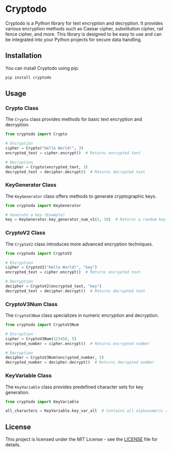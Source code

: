 # Cryptodo

Cryptodo is a Python library for text encryption and decryption. It provides various encryption methods such as Caesar cipher, substitution cipher, rail fence cipher, and more. This library is designed to be easy to use and can be integrated into your Python projects for secure data handling.

## Installation

You can install Cryptodo using pip:

```bash
pip install cryptodo
```

## Usage

### Crypto Class

The `Crypto` class provides methods for basic text encryption and decryption.

```python
from cryptodo import Crypto

# Encryption
cipher = Crypto("Hello World!", 3)
encrypted_text = cipher.encrypt()  # Returns encrypted text

# Decryption
decipher = Crypto(encrypted_text, 3)
decrypted_text = decipher.decrypt()  # Returns decrypted text
```

### KeyGenerator Class

The `KeyGenerator` class offers methods to generate cryptographic keys.

```python
from cryptodo import KeyGenerator

# Generate a key (Example)
key = KeyGenerator.key_generator_num_v1(1, 10)  # Returns a random key
```

### CryptoV2 Class

The `CryptoV2` class introduces more advanced encryption techniques.

```python
from cryptodo import CryptoV2

# Encryption
cipher = CryptoV2("Hello World!", "key")
encrypted_text = cipher.encrypt()  # Returns encrypted text

# Decryption
decipher = CryptoV2(encrypted_text, "key")
decrypted_text = decipher.decrypt()  # Returns decrypted text
```

### CryptoV3Num Class

The `CryptoV3Num` class specializes in numeric encryption and decryption.

```python
from cryptodo import CryptoV3Num

# Encryption
cipher = CryptoV3Num(123456, 5)
encrypted_number = cipher.encrypt()  # Returns encrypted number

# Decryption
decipher = CryptoV3Num(encrypted_number, 5)
decrypted_number = decipher.decrypt()  # Returns decrypted number
```

### KeyVariable Class

The `KeyVariable` class provides predefined character sets for key generation.

```python
from cryptodo import KeyVariable

all_characters = KeyVariable.key_var_all  # Contains all alphanumeric and special characters
```

## License

This project is licensed under the MIT License - see the [LICENSE](LICENSE) file for details.
